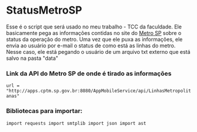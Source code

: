 <h1>StatusMetroSP</h1>
<p>Esse é o script que será usado no meu trabalho - TCC da faculdade. Ele basicamente pega as informações contidas no site do <a href="http://www.metro.sp.gov.br/">Metro SP</a> sobre o status da operação do metro. Uma vez que ele puxa as informações, ele envia ao usuário por e-mail o status de como está as linhas do metro. Nesse caso, ele está pegando o usuário de um arquivo txt externo que está salvo na pasta "data" </p>

<h3>Link da API do Metro SP de onde é tirado as informações</h3>

`url = "http://apps.cptm.sp.gov.br:8080/AppMobileService/api/LinhasMetropolitanas"`
 

<h3> Bibliotecas para importar: </h3>

`import requests
import smtplib
import json
import ast`
